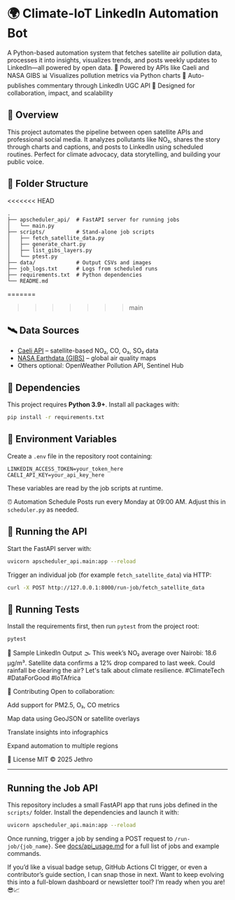 # 🌍 Climate-IoT LinkedIn Automation Bot

A Python-based automation system that fetches satellite air pollution data, processes it into insights, visualizes trends, and posts weekly updates to LinkedIn—all powered by open data.
📡 Powered by APIs like Caeli and NASA GIBS 📊 Visualizes pollution metrics via Python charts 📢 Auto-publishes commentary through LinkedIn UGC API 🧠 Designed for collaboration, impact, and scalability
## 🚀 Overview

This project automates the pipeline between open satellite APIs and professional social media. It analyzes pollutants like NO₂, shares the story through charts and captions, and posts to LinkedIn using scheduled routines. Perfect for climate advocacy, data storytelling, and building your public voice.

## 📁 Folder Structure

<<<<<<< HEAD
```
.
├── apscheduler_api/  # FastAPI server for running jobs
│   └── main.py
├── scripts/          # Stand‑alone job scripts
│   ├── fetch_satellite_data.py
│   ├── generate_chart.py
│   ├── list_gibs_layers.py
│   └── ptest.py
├── data/             # Output CSVs and images
├── job_logs.txt      # Logs from scheduled runs
├── requirements.txt  # Python dependencies
└── README.md
```

=======
>>>>>>> main

## 🛰️ Data Sources

- [Caeli API](https://caeli.nl/en/api/) – satellite-based NO₂, CO, O₃, SO₂ data
- [NASA Earthdata (GIBS)](https://earthdata.nasa.gov/) – global air quality maps
- Others optional: OpenWeather Pollution API, Sentinel Hub

## 🧰 Dependencies

This project requires **Python&nbsp;3.9+**. Install all packages with:

```bash
pip install -r requirements.txt
```

## 🔐 Environment Variables

Create a `.env` file in the repository root containing:

```
LINKEDIN_ACCESS_TOKEN=your_token_here
CAELI_API_KEY=your_api_key_here
```

These variables are read by the job scripts at runtime.


⏰ Automation Schedule
Posts run every Monday at 09:00 AM. Adjust this in `scheduler.py` as needed.

## 🚦 Running the API

Start the FastAPI server with:

```bash
uvicorn apscheduler_api.main:app --reload
```

Trigger an individual job (for example `fetch_satellite_data`) via HTTP:

```bash
curl -X POST http://127.0.0.1:8000/run-job/fetch_satellite_data
```

## 🧪 Running Tests

Install the requirements first, then run `pytest` from the project root:

```bash
pytest
```

📢 Sample LinkedIn Output
🌫️ This week’s NO₂ average over Nairobi: 18.6 µg/m³. Satellite data confirms a 12% drop compared to last week. Could rainfall be clearing the air? Let's talk about climate resilience. #ClimateTech #DataForGood #IoTAfrica

🤝 Contributing
Open to collaboration:

Add support for PM2.5, O₃, CO metrics

Map data using GeoJSON or satellite overlays

Translate insights into infographics

Expand automation to multiple regions

📜 License
MIT © 2025 Jethro

---

## Running the Job API

This repository includes a small FastAPI app that runs jobs defined in the
`scripts/` folder. Install the dependencies and launch it with:

```bash
uvicorn apscheduler_api.main:app --reload
```

Once running, trigger a job by sending a POST request to `/run-job/{job_name}`.
See [docs/api_usage.md](docs/api_usage.md) for a full list of jobs and example
commands.

If you’d like a visual badge setup, GitHub Actions CI trigger, or even a contributor’s guide section, I can snap those in next. Want to keep evolving this into a full-blown dashboard or newsletter tool? I’m ready when you are! 😎📈

